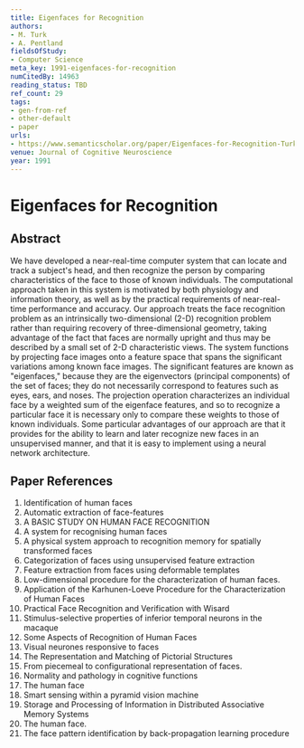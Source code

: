 ```yaml
---
title: Eigenfaces for Recognition
authors:
- M. Turk
- A. Pentland
fieldsOfStudy:
- Computer Science
meta_key: 1991-eigenfaces-for-recognition
numCitedBy: 14963
reading_status: TBD
ref_count: 29
tags:
- gen-from-ref
- other-default
- paper
urls:
- https://www.semanticscholar.org/paper/Eigenfaces-for-Recognition-Turk-Pentland/a6f1dfcc44277d4cfd8507284d994c9283dc3a2f?sort=total-citations
venue: Journal of Cognitive Neuroscience
year: 1991
---
```


# Eigenfaces for Recognition

## Abstract

We have developed a near-real-time computer system that can locate and track a subject's head, and then recognize the person by comparing characteristics of the face to those of known individuals. The computational approach taken in this system is motivated by both physiology and information theory, as well as by the practical requirements of near-real-time performance and accuracy. Our approach treats the face recognition problem as an intrinsically two-dimensional (2-D) recognition problem rather than requiring recovery of three-dimensional geometry, taking advantage of the fact that faces are normally upright and thus may be described by a small set of 2-D characteristic views. The system functions by projecting face images onto a feature space that spans the significant variations among known face images. The significant features are known as "eigenfaces," because they are the eigenvectors (principal components) of the set of faces; they do not necessarily correspond to features such as eyes, ears, and noses. The projection operation characterizes an individual face by a weighted sum of the eigenface features, and so to recognize a particular face it is necessary only to compare these weights to those of known individuals. Some particular advantages of our approach are that it provides for the ability to learn and later recognize new faces in an unsupervised manner, and that it is easy to implement using a neural network architecture.

## Paper References

1. Identification of human faces
2. Automatic extraction of face-features
3. A BASIC STUDY ON HUMAN FACE RECOGNITION
4. A system for recognising human faces
5. A physical system approach to recognition memory for spatially transformed faces
6. Categorization of faces using unsupervised feature extraction
7. Feature extraction from faces using deformable templates
8. Low-dimensional procedure for the characterization of human faces.
9. Application of the Karhunen-Loeve Procedure for the Characterization of Human Faces
10. Practical Face Recognition and Verification with Wisard
11. Stimulus-selective properties of inferior temporal neurons in the macaque
12. Some Aspects of Recognition of Human Faces
13. Visual neurones responsive to faces
14. The Representation and Matching of Pictorial Structures
15. From piecemeal to configurational representation of faces.
16. Normality and pathology in cognitive functions
17. The human face
18. Smart sensing within a pyramid vision machine
19. Storage and Processing of Information in Distributed Associative Memory Systems
20. The human face.
21. The face pattern identification by back-propagation learning procedure

